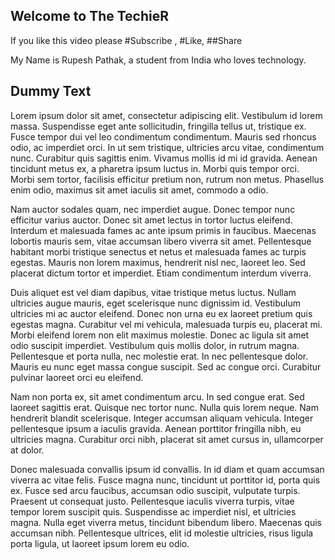 ## Welcome to The TechieR

If you like this video please #Subscribe , #Like, ##Share

My Name is Rupesh Pathak, a student from India who loves technology.

## Dummy Text

Lorem ipsum dolor sit amet, consectetur adipiscing elit. Vestibulum id lorem massa. Suspendisse eget ante sollicitudin, fringilla tellus ut, tristique ex. Fusce tempor dui vel leo condimentum condimentum. Mauris sed rhoncus odio, ac imperdiet orci. In ut sem tristique, ultricies arcu vitae, condimentum nunc. Curabitur quis sagittis enim. Vivamus mollis id mi id gravida. Aenean tincidunt metus ex, a pharetra ipsum luctus in. Morbi quis tempor orci. Morbi sem tortor, facilisis efficitur pretium non, rutrum non metus. Phasellus enim odio, maximus sit amet iaculis sit amet, commodo a odio.

Nam auctor sodales quam, nec imperdiet augue. Donec tempor nunc efficitur varius auctor. Donec sit amet lectus in tortor luctus eleifend. Interdum et malesuada fames ac ante ipsum primis in faucibus. Maecenas lobortis mauris sem, vitae accumsan libero viverra sit amet. Pellentesque habitant morbi tristique senectus et netus et malesuada fames ac turpis egestas. Mauris non lorem maximus, hendrerit nisl nec, laoreet leo. Sed placerat dictum tortor et imperdiet. Etiam condimentum interdum viverra.

Duis aliquet est vel diam dapibus, vitae tristique metus luctus. Nullam ultricies augue mauris, eget scelerisque nunc dignissim id. Vestibulum ultricies mi ac auctor eleifend. Donec non urna eu ex laoreet pretium quis egestas magna. Curabitur vel mi vehicula, malesuada turpis eu, placerat mi. Morbi eleifend lorem non elit maximus molestie. Donec ac ligula sit amet odio suscipit imperdiet. Vestibulum quis mollis dolor, in rutrum magna. Pellentesque et porta nulla, nec molestie erat. In nec pellentesque dolor. Mauris eu nunc eget massa congue suscipit. Sed ac congue orci. Curabitur pulvinar laoreet orci eu eleifend.

Nam non porta ex, sit amet condimentum arcu. In sed congue erat. Sed laoreet sagittis erat. Quisque nec tortor nunc. Nulla quis lorem neque. Nam hendrerit blandit scelerisque. Integer accumsan aliquam vehicula. Integer pellentesque ipsum a iaculis gravida. Aenean porttitor fringilla nibh, eu ultricies magna. Curabitur orci nibh, placerat sit amet cursus in, ullamcorper at dolor.

Donec malesuada convallis ipsum id convallis. In id diam et quam accumsan viverra ac vitae felis. Fusce magna nunc, tincidunt ut porttitor id, porta quis ex. Fusce sed arcu faucibus, accumsan odio suscipit, vulputate turpis. Praesent ut consequat justo. Pellentesque iaculis viverra turpis, vitae tempor lorem suscipit quis. Suspendisse ac imperdiet nisl, et ultricies magna. Nulla eget viverra metus, tincidunt bibendum libero. Maecenas quis accumsan nibh. Pellentesque ultrices, elit id molestie ultricies, risus ligula porta ligula, ut laoreet ipsum lorem eu odio.

